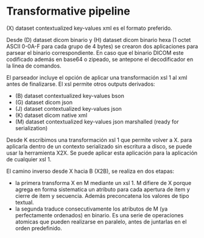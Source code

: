 Transformative pipeline
=======================

(X) dataset contextualized key-values xml es el formato preferido.

Desde (D) dataset dicom binario y (H) dataset dicom binario hexa (1 octet ASCII 0-0A-F para cada grupo de 4 bytes) se crearon dos aplicaciones para parsear el binario correspondiente. En caso que el binario DICOM este codificado además en base64 o zipeado, se antepone el decodificador en la linea de comandos.
 
El parseador incluye el opción de aplicar una transformación xsl 1 al xml antes de finalizarse. El xsl permite otros outputs derivados:
- (B) dataset contextualized key-values bson
- (G) dataset dicom json
- (J) dataset contextualized key-values json
- (K) dataset dicom native xml
- (M) dataset contextualized key-values json marshalled (ready for serialization)

Desde K escribimos una transformación xsl 1 que permite volver a X. para aplicarla dentro de un contexto serializado sin escritura a disco, se puede usar la herramienta X2X. Se puede aplicar esta aplicación para la aplicación de cualquier xsl 1.

El camino inverso desde X hacia B (X2B), se realiza en dos etapas:
- la primera transforma X en M mediante un xsl 1. M difiere de X porque agrega en forma sistematica un atributo para cada apertura de item y cierre de item y secuencia. Además preconcatena los valores de tipo textual.
- la segunda traduce consecutivamente los atributos de M (ya perfectamente ordenados) en binario. Es una serie de operaciones atomicas que pueden realizarse en paralelo, antes de juntarlas en el orden predefinido.

